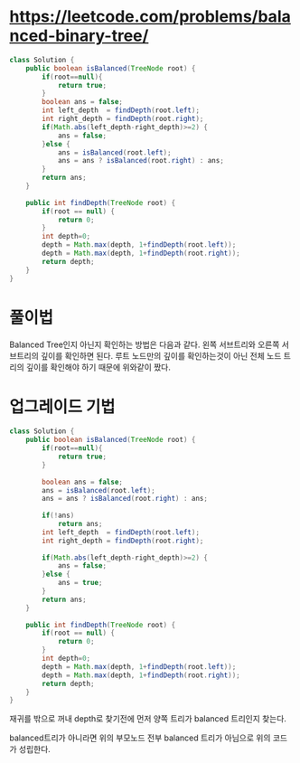 # https://leetcode.com/problems/balanced-binary-tree/

```java
class Solution {
	public boolean isBalanced(TreeNode root) {
        if(root==null){
            return true;
        }
		boolean ans = false;
		int left_depth  = findDepth(root.left);
		int right_depth = findDepth(root.right);
		if(Math.abs(left_depth-right_depth)>=2) {
			ans = false;
		}else {
			ans = isBalanced(root.left);
			ans = ans ? isBalanced(root.right) : ans;
		}
		return ans;
	}
	
	public int findDepth(TreeNode root) {
		if(root == null) {
			return 0;
		}
		int depth=0;
		depth = Math.max(depth, 1+findDepth(root.left));
		depth = Math.max(depth, 1+findDepth(root.right));
		return depth;
	}
}
```

# 풀이법 

Balanced Tree인지 아닌지 확인하는 방법은 다음과 같다.
왼쪽 서브트리와 오른쪽 서브트리의 깊이를 확인하면 된다.
루트 노드만의 깊이를 확인하는것이 아닌 전체 노드 트리의 깊이를 확인해야 하기 때문에 위와같이 짰다.
# 업그레이드 기법

```java
class Solution {
	public boolean isBalanced(TreeNode root) {
        if(root==null){
            return true;
        }
        
		boolean ans = false;
        ans = isBalanced(root.left);
		ans = ans ? isBalanced(root.right) : ans;
        
        if(!ans)
            return ans;
		int left_depth  = findDepth(root.left);
		int right_depth = findDepth(root.right);
        
		if(Math.abs(left_depth-right_depth)>=2) {
			ans = false;
		}else {
			ans = true;
		}
		return ans;
	}
	
	public int findDepth(TreeNode root) {
		if(root == null) {
			return 0;
		}
		int depth=0;
		depth = Math.max(depth, 1+findDepth(root.left));
		depth = Math.max(depth, 1+findDepth(root.right));
		return depth;
	}
}
```

재귀를 밖으로 꺼내 depth로 찾기전에 먼저 양쪽 트리가 balanced 트리인지 찾는다.

balanced트리가 아니라면 위의 부모노드 전부 balanced 트리가 아님으로 위의 코드가 성립한다.